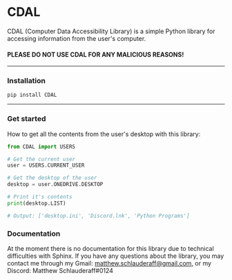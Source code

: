 # CDAL
CDAL (Computer Data Accessibility Library) is a simple Python library for accessing information from the user's computer.
#### PLEASE DO NOT USE CDAL FOR ANY MALICIOUS REASONS!

------------

### Installation
```
pip install CDAL
```

------------

### Get started
How to get all the contents from the user's desktop with this library:
```python
from CDAL import USERS

# Get the current user
user = USERS.CURRENT_USER

# Get the desktop of the user
desktop = user.ONEDRIVE.DESKTOP

# Print it's contents
print(desktop.LIST)

# Output: ['desktop.ini', 'Discord.lnk', 'Python Programs']
```

### Documentation
At the moment there is no documentation for this library due to technical difficulties with Sphinx.
If you have any questions about the library, you may contact me through my Gmail: matthew.schlauderaff@gmail.com, or my Discord: Matthew Schlauderaff#0124